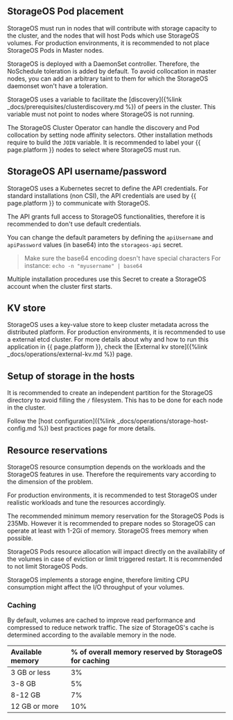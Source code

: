 
## StorageOS Pod placement

StorageOS must run in nodes that will contribute with storage capacity to the
cluster, and the nodes that will host Pods which use StorageOS volumes. For
production environments, it is recommended to not place StorageOS Pods in
Master nodes.

StorageOS is deployed with a DaemonSet controller. Therefore, the NoSchedule
toleration is added by default. To avoid collocation in master nodes, you can
add an arbitrary taint to them for which the StorageOS daemonset won't have a
toleration.

StorageOS uses a variable to facilitate the [discovery]({%link
_docs/prerequisites/clusterdiscovery.md %}) of peers in the cluster. This
variable must not point to nodes where StorageOS is not running.

The StorageOS Cluster Operator can handle the discovery and Pod collocation by
setting node affinity selectors. Other installation methods require to build
the `JOIN` variable. It is recommended to label your {{ page.platform }} nodes
to select where StorageOS must run.

## StorageOS API username/password

StorageOS uses a Kubernetes secret to define the API credentials. For standard
installations (non CSI), the API credentials are used by {{ page.platform }} to
communicate with StorageOS.

The API grants full access to StorageOS functionalities, therefore it is
recommended to don't use default credentials. 

You can change the default parameters by defining the `apiUsername` and
`apiPassword` values (in base64) into the `storageos-api` secret.

> Make sure the base64 encoding doesn't have special characters
> For instance: `echo -n "myusername" | base64`

Multiple installation procedures use this Secret to create a StorageOS account
when the cluster first starts.

## KV store 

StorageOS uses a key-value store to keep cluster metadata across the
distributed platform. For production environments, it is recommended to use a
external etcd cluster. For more details about why and how to run this
application in {{ page.platform }}, check the [External kv store]({%link
_docs/operations/external-kv.md %}) page.


## Setup of storage in the hosts

It is recommended to create an independent partition for the StorageOS directory
to avoid filling the `/` filesystem. This has to be done for each node in the
cluster.

Follow the [host configuration]({%link _docs/operations/storage-host-config.md %}) best practices page for more details.

## Resource reservations

StorageOS resource consumption depends on the workloads and the StorageOS
features in use. Therefore the requirements vary according to the dimension of
the problem.

For production environments, it is recommended to test StorageOS under
realistic workloads and tune the resources accordingly.

The recommended minimum memory reservation for the StorageOS Pods is 235Mb.
However it is recommended to prepare nodes so StorageOS can operate at least
with 1-2Gi of memory. StorageOS frees memory when possible.

StorageOS Pods resource allocation will impact directly on the availability of
the volumes in case of eviction or limit triggered restart. It is recommended
to not limit StorageOS Pods.

StorageOS implements a storage engine, therefore limiting CPU consumption might
affect the I/O throughput of your volumes.

### Caching

By default, volumes are cached to improve read performance and compressed to
reduce network traffic. The size of StorageOS's cache is determined according
to the available memory in the node.

| Available memory   | % of overall memory reserved by StorageOS for caching |
|:-------------------|:---------------------|
| 3 GB or less       | 3%                   |
| 3-8 GB             | 5%                   |
| 8-12 GB            | 7%                   |
| 12 GB or more      | 10%                  |
